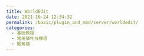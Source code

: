 ```yaml
---
title: WorldEdit
date: 2021-10-24 12:34:32
permalink: /basic/plugin_and_mod/server/worldedit/
categories: 
  - 基础教程
  - 常用插件与模组
  - 服务端
---
```

